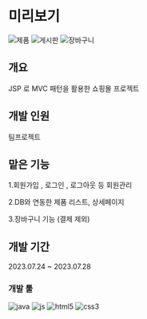 # 미리보기
![제품](https://github.com/vilose7222/final_project_go90/assets/141006779/91da1aab-18ef-454d-b287-ba2ffac9a78f)
![게시판](https://github.com/vilose7222/final_project_go90/assets/141006779/53ba0f45-ff5a-48ad-95bb-40c191abb2a8)
![장바구니](https://github.com/vilose7222/final_project_go90/assets/141006779/37bf1223-26e4-4c36-8c34-769a9d6a72dc)

## 개요

JSP 로 MVC 패턴을 활용한 쇼핑몰 프로젝트

## 개발 인원

팀프로젝트

## 맡은 기능

1.회원가입 , 로그인 , 로그아웃 등 회원관리

2.DB와 연동한 제품 리스트, 상세페이지 

3.장바구니 기능 (결제 제외)

## 개발 기간 
2023.07.24 ~ 2023.07.28

### 개발 툴 
![java](https://img.shields.io/badge/Java-ED8B00?style=for-the-badge&logo=openjdk&logoColor=white)
![js](https://img.shields.io/badge/JavaScript-F7DF1E?style=for-the-badge&logo=JavaScript&logoColor=white)
![html5](https://img.shields.io/badge/HTML5-E34F26?style=for-the-badge&logo=html5&logoColor=white)
![css3](https://img.shields.io/badge/CSS3-1572B6?style=for-the-badge&logo=css3&logoColor=white)
